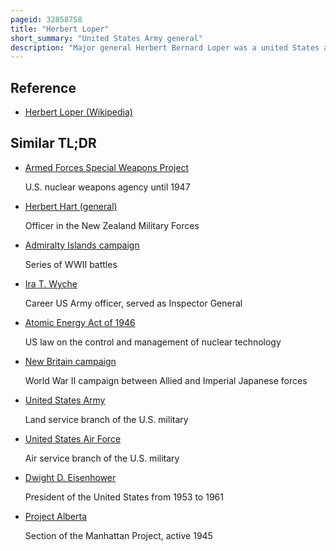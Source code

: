 ```yaml
---
pageid: 32858758
title: "Herbert Loper"
short_summary: "United States Army general"
description: "Major general Herbert Bernard Loper was a united States army Officer who helped plan the Mariana and palau Islands Campaign and the Okinawa Campaign during World War Ii. He was Head of the armed Forces special Weapons Project from 1952 to 1953 and Chairman of the military Liaison Committee of the united States atomic Energy Commission from 1954 to 1961."
---
```


## Reference

- [Herbert Loper (Wikipedia)](https://en.wikipedia.org/?curid=32858758)

## Similar TL;DR

- [Armed Forces Special Weapons Project](/tldr/en/armed-forces-special-weapons-project)

  U.S. nuclear weapons agency until 1947

- [Herbert Hart (general)](/tldr/en/herbert-hart-general)

  Officer in the New Zealand Military Forces

- [Admiralty Islands campaign](/tldr/en/admiralty-islands-campaign)

  Series of WWII battles

- [Ira T. Wyche](/tldr/en/ira-t-wyche)

  Career US Army officer, served as Inspector General

- [Atomic Energy Act of 1946](/tldr/en/atomic-energy-act-of-1946)

  US law on the control and management of nuclear technology

- [New Britain campaign](/tldr/en/new-britain-campaign)

  World War II campaign between Allied and Imperial Japanese forces

- [United States Army](/tldr/en/united-states-army)

  Land service branch of the U.S. military

- [United States Air Force](/tldr/en/united-states-air-force)

  Air service branch of the U.S. military

- [Dwight D. Eisenhower](/tldr/en/dwight-d-eisenhower)

  President of the United States from 1953 to 1961

- [Project Alberta](/tldr/en/project-alberta)

  Section of the Manhattan Project, active 1945
